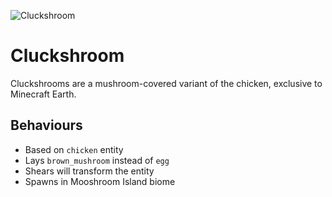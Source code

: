 ![Cluckshroom](https://static.wikia.nocookie.net/minecraft/images/7/75/Cluckshroom.png/revision/latest/scale-to-width-down/520?cb=20191117220548)
# Cluckshroom
Cluckshrooms are a mushroom-covered variant of the chicken, exclusive to Minecraft Earth.

## Behaviours
 - Based on `chicken` entity
 - Lays `brown_mushroom` instead of `egg`
 - Shears will transform the entity
 - Spawns in Mooshroom Island biome
